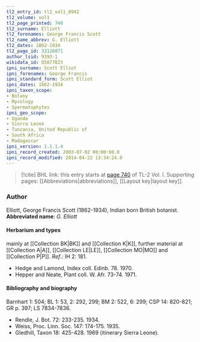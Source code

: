 ```yaml
---
tl2_entry_id: tl2_vol1_0942
tl2_volume: vol1
tl2_page_printed: 740
tl2_surname: Elliott
tl2_forenames: George Francis Scott
tl2_name_abbrev: G. Elliott
tl2_dates: 1862-1934
tl2_page_id: 33120871
author_lsid: 9393-1
wikidata_id: Q5877823
ipni_surname: Scott Elliot
ipni_forenames: George Francis
ipni_standard_form: Scott Elliot
ipni_dates: 1862-1934
ipni_taxon_scope: 
- Botany
- Mycology
- Spermatophytes
ipni_geo_scope: 
- Uganda
- Sierra Leone
- Tanzania, United Republic of
- South Africa
- Madagascar
ipni_version: 1.1.1.4
ipni_record_created: 2003-07-02 00:00:00.0
ipni_record_modified: 2014-04-22 13:34:24.0
---
```



> [!cite] BHL link: this entry starts at [page 740](https://www.biodiversitylibrary.org/page/33120871) of TL-2 Vol. I.
> Supporting pages: [[Abbreviations|abbreviations]], [[Layout key|layout key]].

### Author

Elliott, George Francis Scott (1862-1934), Indian born British botanist. 
**Abbreviated name**: *G. Elliott*

#### Herbarium and types

mainly at [[Collection BK|BK]] and [[Collection K|K]], further material at [[Collection A|A]], [[Collection LE|LE]], [[Collection MO|MO]] and [[Collection P|P]].
*Ref*.: IH 2: 181.
- Hedge and Lamond, Index coll. Edinb. 78. 1970.
- Hepper and Neate, Plant coll. W. Afr. 73-74. 1971.

#### Bibliography and biography

Barnhart 1: 504; BL 1: 53, 2: 292, 299; BM 2: 522, 6: 299; CSP 14: 820-821; GR p. 397; LS 7834-7836.
- Rendle, J. Bot. 72: 233-235. 1934.
- Weiss, Proc. Linn. Soc. 147: 174-175. 1935.
- Gledhill, Taxon 18: 425-428. 1969 (itinerary Sierra Leone).

